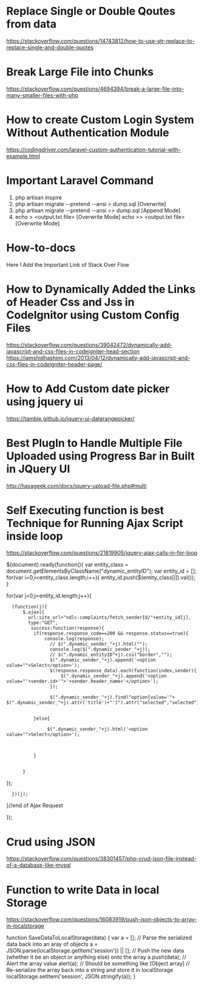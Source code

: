  
# Replace Single or Double Qoutes from data

https://stackoverflow.com/questions/14743812/how-to-use-str-replace-to-replace-single-and-double-quotes

# Break Large File into Chunks
https://stackoverflow.com/questions/4694394/break-a-large-file-into-many-smaller-files-with-php

# How to create Custom Login System Without Authentication Module
https://codingdriver.com/laravel-custom-authentication-tutorial-with-example.html

# Important Laravel Command 
1. php artisan inspire
2. php artisan migrate --pretend --ansi > dump.sql [Overwrite]
3. php artisan migrate --pretend --ansi >> dump.sql [Append Mode]
4. echo <output-string> > <output.txt file> [Overwrite Mode]
   echo <output-string> >> <output.txt file> [Overwrite Mode]

# How-to-docs
Here I Add the Important Link of Stack Over Flow

# How to Dynamically Added the Links of Header Css and Jss in CodeIgnitor using Custom Config Files
https://stackoverflow.com/questions/39042472/dynamically-add-javascript-and-css-files-in-codeigniter-head-section
https://jamshidhashimi.com/2013/04/12/dynamically-add-javascript-and-css-files-in-codeigniter-header-page/

# How to Add Custom date picker using jquery ui
https://tamble.github.io/jquery-ui-daterangepicker/

# Best PlugIn to Handle Multiple File Uploaded using Progress Bar in Built in JQuery UI
http://hayageek.com/docs/jquery-upload-file.php#multi

# Self Executing function is best Technique for Running Ajax Script inside loop
https://stackoverflow.com/questions/21819905/jquery-ajax-calls-in-for-loop

$(document).ready(function(){
   var entity_class =  document.getElementsByClassName("dynamic_entityID");
   var entity_id = [];
   for(var i=0;i<entity_class.length;i++){
        entity_id.push($(entity_class[i]).val());
   }
   
   for(var j=0;j<entity_id.length;j++){
       
      (function(j){
          $.ajax({
            url:site_url+"ndlc-complaints/fetch_senderId/"+entity_id[j],
            type:"GET",
             success:function(response){
              if(response.response_code==200 && response.status==true){
                  console.log(response);
                    // $(".dynamic_sender_"+j).html("");
                    console.log($(".dynamic_sender_"+j));
                    // $(".dynamic_entityID"+j).css("border","");
                    $(".dynamic_sender_"+j).append('<option value="">Select</option>');
                    $(response.response_data).each(function(index,sender){
                        $(".dynamic_sender_"+j).append('<option value="'+sender.id+'">'+sender.header_name+'</option>');
                    });
                    
                    $(".dynamic_sender_"+j).find("option[value='"+ $(".dynamic_sender_"+j).attr('title')+"']").attr("selected","selected");
                
                    
              }else{
                  
                   $(".dynamic_sender_"+j).html('<option value="">Select</option>');
                   
                
                   
              }
              
           
          }
           
   });
          
      })(j);
      
       
       
       
   }//end of Ajax Request 
   
   
});

# Crud using JSON
https://stackoverflow.com/questions/38301457/php-crud-json-file-instead-of-a-database-like-mysql

# Function to write Data in local Storage

https://stackoverflow.com/questions/16083919/push-json-objects-to-array-in-localstorage

function SaveDataToLocalStorage(data)
{
    var a = [];
    // Parse the serialized data back into an aray of objects
    a = JSON.parse(localStorage.getItem('session')) || [];
    // Push the new data (whether it be an object or anything else) onto the array
    a.push(data);
    // Alert the array value
    alert(a);  // Should be something like [Object array]
    // Re-serialize the array back into a string and store it in localStorage
    localStorage.setItem('session', JSON.stringify(a));
}


